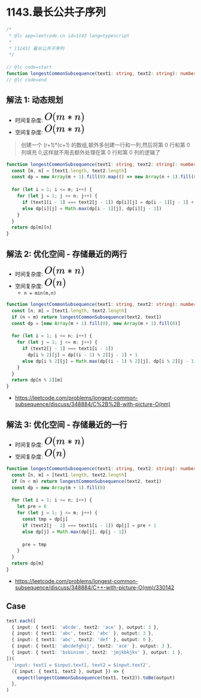 # 1143.最长公共子序列

```ts
/*
 * @lc app=leetcode.cn id=1143 lang=typescript
 *
 * [1143] 最长公共子序列
 */

// @lc code=start
function longestCommonSubsequence(text1: string, text2: string): number {}
// @lc code=end
```

## 解法 1: 动态规划

- 时间复杂度: <!-- $O(m*n)$ --> <img style="transform: translateY(0.1em); background: white;" src="svg/o-m-*-n.svg" alt="O(m*n)">
- 空间复杂度: <!-- $O(m*n)$ --> <img style="transform: translateY(0.1em); background: white;" src="svg/o-m-*-n.svg" alt="O(m*n)">

> 创建一个 (r+1)\*(c+1) 的数组,额外多创建一行和一列,然后将第 0 行和第 0 列填充 0,这样就不用去额外处理在第 0 行和第 0 列的逻辑了

```ts
function longestCommonSubsequence(text1: string, text2: string): number {
  const [m, n] = [text1.length, text2.length]
  const dp = new Array(m + 1).fill(0).map(() => new Array(n + 1).fill(0))

  for (let i = 1; i <= m; i++) {
    for (let j = 1; j <= n; j++) {
      if (text1[i - 1] === text2[j - 1]) dp[i][j] = dp[i - 1][j - 1] + 1
      else dp[i][j] = Math.max(dp[i - 1][j], dp[i][j - 1])
    }
  }
  return dp[m][n]
}
```

## 解法 2: 优化空间 - 存储最近的两行

- 时间复杂度: <!-- $O(m*n)$ --> <img style="transform: translateY(0.1em); background: white;" src="svg/o-m-*-n.svg" alt="O(m*n)">
- 空间复杂度: <!-- $O(n)$ --> <img style="transform: translateY(0.1em); background: white;" src="svg/o-n.svg" alt="O(n)">
  - `n = min(m,n)`

```ts
function longestCommonSubsequence(text1: string, text2: string): number {
  const [n, m] = [text1.length, text2.length]
  if (n < m) return longestCommonSubsequence(text2, text1)
  const dp = [new Array(m + 1).fill(0), new Array(m + 1).fill(0)]

  for (let i = 1; i <= n; i++) {
    for (let j = 1; j <= m; j++) {
      if (text2[j - 1] === text1[i - 1])
        dp[i % 2][j] = dp[(i - 1) % 2][j - 1] + 1
      else dp[i % 2][j] = Math.max(dp[(i - 1) % 2][j], dp[i % 2][j - 1])
    }
  }
  return dp[n % 2][m]
}
```

- https://leetcode.com/problems/longest-common-subsequence/discuss/348884/C%2B%2B-with-picture-O(nm)

## 解法 3: 优化空间 - 存储最近的一行

- 时间复杂度: <!-- $O(m*n)$ --> <img style="transform: translateY(0.1em); background: white;" src="svg/o-m-*-n.svg" alt="O(m*n)">
- 空间复杂度: <!-- $O(n)$ --> <img style="transform: translateY(0.1em); background: white;" src="svg/o-n.svg" alt="O(n)">

```ts
function longestCommonSubsequence(text1: string, text2: string): number {
  const [n, m] = [text1.length, text2.length]
  if (n < m) return longestCommonSubsequence(text2, text1)
  const dp = new Array(m + 1).fill(0)

  for (let i = 1; i <= n; i++) {
    let pre = 0
    for (let j = 1; j <= m; j++) {
      const tmp = dp[j]
      if (text2[j - 1] === text1[i - 1]) dp[j] = pre + 1
      else dp[j] = Math.max(dp[j], dp[j - 1])

      pre = tmp
    }
  }
  return dp[m]
}
```

- https://leetcode.com/problems/longest-common-subsequence/discuss/348884/C++-with-picture-O(nm)/330142

## Case

```ts
test.each([
  { input: { text1: 'abcde', text2: 'ace' }, output: 3 },
  { input: { text1: 'abc', text2: 'abc' }, output: 3 },
  { input: { text1: 'abc', text2: 'def' }, output: 0 },
  { input: { text1: 'abcdefghij', text2: 'ace' }, output: 3 },
  { input: { text1: 'bsbininm', text2: 'jmjkbkjkv' }, output: 1 },
])(
  'input: text1 = $input.text1, text2 = $input.text2',
  ({ input: { text1, text2 }, output }) => {
    expect(longestCommonSubsequence(text1, text2)).toBe(output)
  },
)
```
